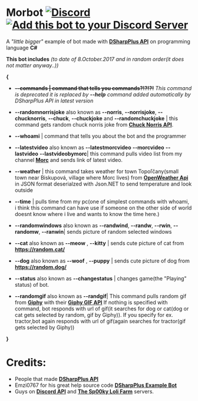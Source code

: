 # Morbot [![Discord](https://img.shields.io/discord/102860784329052160.svg?style=flat-square)](https://discord.gg/Gneap49) [![Add this bot to your Discord Server](https://img.shields.io/badge/Morbot-add%20it%20to%20your%20Discord%20Server!-green.svg?style=flat-square)](https://discordapp.com/api/oauth2/authorize?client_id=219188936940060684&scope=bot)
A *"little bigger"* example of bot made with **[DSharpPlus API](https://github.com/NaamloosDT/DSharpPlus)** on programming language **C#**

**This bot includes** *(to date of 8.October.2017 and in random order(it does not matter anyway..))*

**{**

- **~~--commands | command that tells you commands?!?!?!~~** *This command is deprecated it is replaced by **--help** command added automatically by DSharpPlus API in latest version*

- **--randomnorrisjoke** also known as **--norris**, **--norrisjoke**, **--chucknorris**, **--chuck**, **--chuckjoke** and **--randomchuckjoke** | this command gets random chuck norris joke from **[Chuck Norris API](https://api.chucknorris.io/)**.

- **--whoami** | command that tells you about the bot and the programmer

- **--latestvideo** also known as **--latestmorcvideo** **--morcvideo** **--lastvideo** **--lastvideobymorc**| this command pulls video list from my channel **[Morc](https://youtube.com/riskoautobus)** and sends link of latest video.

- **--weather** | this command takes weather for town Topoľčany(small town near Biskupová, village where Morc lives) from **[OpenWeather Api](https://openweathermap.org/api)** in JSON format deserialzed with Json.NET to send temperature and look outside

- **--time** | pulls time from my pc(one of simplest commands with whoami, i think this command can have use if someone on the other side of world doesnt know where i live and wants to know the time here.)

- **--randomwindows** also known as **--randwind**, **--randw**, **--rwin**, **--randomw**, **--ranwin**| sends picture of random selected windows

- **--cat** also known as **--meow** , **--kitty** | sends cute picture of cat from **https://random.cat/**

- **--dog** also known as **--woof** , **--puppy** | sends cute picture of dog from **https://random.dog/**

- **--status** also known as **--changestatus** | changes game(the "Playing" status) of bot.

- **--randomgif** also known as **--randgif**| This command pulls random gif from **[Giphy](https://giphy.com)** with their **[Giphy GIF API](https://developers.giphy.com/docs/)** If nothing is specified with command, bot responds with url of gif(it searches for dog or cat(dog or cat gets selected by random, gif by Giphy)). If you specify for ex. tractor,bot again responds with url of gif(again searches for tractor(gif gets selected by Giphy))

**}**


# Credits:
- People that made **[DSharpPlus API](https://github.com/NaamloosDT/DSharpPlus)**
- Emzi0767 for his great help source code **[DSharpPlus Example Bot](https://github.com/Emzi0767/DSharpPlus-Example-Bot)**
- Guys on **[Discord API](https://discord.gg/discord-api)** and **[The Sp00ky Loli Farm](https://discordapp.com/invite/0oZpaYcAjfvkDuE4)** servers.
